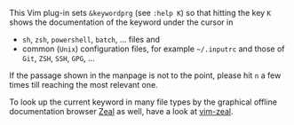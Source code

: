 This Vim plug-in sets `&keywordprg` (see `:help K`) so that hitting the key `K` shows the documentation of the keyword under the cursor in

- `sh`, `zsh`, `powershell`, `batch`, ... files and
- common (`Unix`) configuration files, for example `~/.inputrc` and those of `Git`, `ZSH`, `SSH`, `GPG`, ...

If the passage shown in the manpage is not to the point, please hit `n` a few times till reaching the most relevant one.

To look up the current keyword in many file types by the graphical offline documentation browser [Zeal](http://www.zealdocs.org) as well, have a look at [vim-zeal](https://github.com/Konfekt/vim-zeal).
